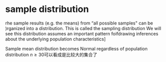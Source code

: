

# sample distribution
rhe sample results (e.g. the means) from “all possible samples" can be
)rganized into a distribution. This is called the sampling distribution
We will see this distribution assumes an important pattern foifdrawing inferences about the underlying population characteristics]

Sample mean distribution becomes Normal regardless of population distribution
$n \geq 30$可以看成是比较大的集合了